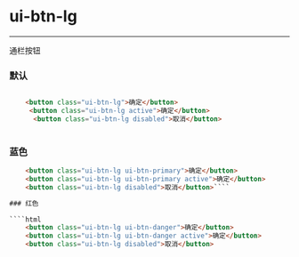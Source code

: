 # ui-btn-lg

---
通栏按钮

### 默认

````html

	<button class="ui-btn-lg">确定</button>
	 <button class="ui-btn-lg active">确定</button>
      <button class="ui-btn-lg disabled">取消</button>
	
````

### 蓝色

````html
	<button class="ui-btn-lg ui-btn-primary">确定</button>
	<button class="ui-btn-lg ui-btn-primary active">确定</button>
	<button class="ui-btn-lg disabled">取消</button>````

### 红色

````html
	<button class="ui-btn-lg ui-btn-danger">确定</button>
  	<button class="ui-btn-lg ui-btn-danger active">确定</button>
  	<button class="ui-btn-lg disabled">取消</button>
````
